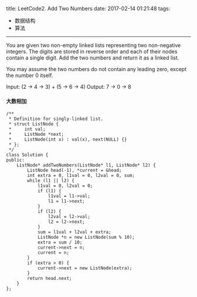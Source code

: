 title: LeetCode2. Add Two Numbers
date: 2017-02-14 01:21:48
tags: 
- 数据结构
- 算法
---

You are given two non-empty linked lists representing two non-negative integers. The digits are stored in reverse order and each of their nodes contain a single digit. Add the two numbers and return it as a linked list.

You may assume the two numbers do not contain any leading zero, except the number 0 itself.

Input: (2 -> 4 -> 3) + (5 -> 6 -> 4)
Output: 7 -> 0 -> 8

#### 大数相加

```
/**
 * Definition for singly-linked list.
 * struct ListNode {
 *     int val;
 *     ListNode *next;
 *     ListNode(int x) : val(x), next(NULL) {}
 * };
 */
class Solution {
public:
    ListNode* addTwoNumbers(ListNode* l1, ListNode* l2) {
        ListNode head(-1), *current = &head;
        int extra = 0, l1val = 0, l2val = 0, sum;
        while (l1 || l2) {
            l1val = 0, l2val = 0;
            if (l1) {
                l1val = l1->val;
                l1 = l1->next;
            }
            if (l2) {
                l2val = l2->val;
                l2 = l2->next;
            }
            sum = l1val + l2val + extra;
            ListNode *n = new ListNode(sum % 10);
            extra = sum / 10;
            current->next = n;
            current = n;
        }
        if (extra > 0) {
            current->next = new ListNode(extra);
        }
        return head.next;
    }
};
```